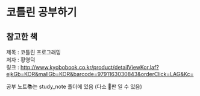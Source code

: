 # 코틀린 공부하기
## 참고한 책

제목 : 코틀린 프로그래밍   
저자 : 황영덕   
링크 : <http://www.kyobobook.co.kr/product/detailViewKor.laf?ejkGb=KOR&mallGb=KOR&barcode=9791163030843&orderClick=LAG&Kc=>

공부 노트📚는 study_note 폴더에 있음 (다소 🐶판 일 수 있음)
